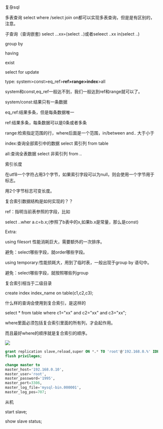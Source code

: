 复杂sql

多表查询 select where /select join on都可以实现多表查询，但是是有区别的，注意。

子查询（查询嵌套) select ...xx=(select ..)或者seleect ..xx in(select ..)

group by

having

exist



select for update





type: system>const>eq_ref>**ref>range>index**>all

system和const,eq_ref一般达不到，我们一般达到ref和range就可以了。

system/const:结果只有一条数据

eq_ref:结果多条，但是每条数据唯一

ref:结果多条，每条数据可以是0条或者多条



range:检索指定范围的行，where后面是一个范围，in/between and.. 大于小于



index:查询全部索引中的数据 select 索引列 from table

all:查询全表数据 select 非索引列 from ..





索引长度

在utf8一个字符占用3个字节，如果索引字段可以为null，则会使用一个字节用于标志。

用2个字节标志可变长度。



复合索引数据结构是如何实现的？？



ref：指明当前表参照的字段，比如

select ..wher a.c=b.x;(参照了b表中的x,如果b.x是常量，那么是const)



Extra:

using filesort 性能消耗巨大，需要额外的一次排序。

避免：select哪些字段，就order哪些字段。

using temporary:性能损耗大，用到了临时表，一般出现于group by 语句中。

避免：select哪些字段，就按照哪些列group





复合索引相当于二级目录

create index index_name on table(c1,c2,c3);

什么样的查询会使用到复合索引，是这样的

select * from table where c1="xx" and c2="xx" and c3="xx";

where里面必须包括复合索引里面的所有列，才会起作用。

而且最好where的顺序就是复合索引的顺序。

![](D:\code\笔记\图片\55.png)







```sql
grant replication slave,reload,super ON *.* TO 'root'@'192.168.0.%' IDENTIFIED BY '1995';
flush privileges;
```



```sql
change master to
master_host='192.168.0.10',
master_user='root',
master_password='1995',
master_port=3306,
master_log_file='mysql-bin.000001',
master_log_pos=707;
```





从机

start slave;

show slave status;


